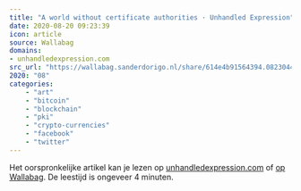 ```yaml
---
title: "A world without certificate authorities · Unhandled Expression"
date: 2020-08-20 09:23:39
icon: article
source: Wallabag
domains:
- unhandledexpression.com
src_url: "https://wallabag.sanderdorigo.nl/share/614e4b91564394.08230441"
2020: "08"
categories:
    - "art"
    - "bitcoin"
    - "blockchain"
    - "pki"
    - "crypto-currencies"
    - "facebook"
    - "twitter"
---
```

Het oorspronkelijke artikel kan je lezen op [unhandledexpression.com](http://unhandledexpression.com/general/security/2014/07/21/a-world-without-certificate-authorities.html) of [op Wallabag](https://wallabag.sanderdorigo.nl/share/614e4b91564394.08230441). De leestijd is ongeveer 4 minuten.